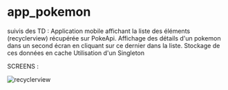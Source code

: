 # app_pokemon


suivis des TD :
Application mobile affichant la liste des éléments (recyclerview) récupérée sur PokeApi.
Affichage des détails d'un pokemon dans un second écran en cliquant sur ce dernier dans la liste.
Stockage de ces données en cache
Utilisation d'un Singleton

SCREENS :

![recyclerview](https://user-images.githubusercontent.com/84347615/120234921-3c088000-c259-11eb-92a8-eabb93955cd1.PNG)

